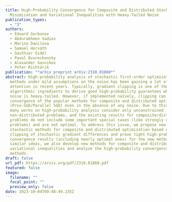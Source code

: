 ```yaml
---
title: High-Probability Convergence for Composite and Distributed Stochastic
  Minimization and Variational Inequalities with Heavy-Tailed Noise
publication_types:
  - "3"
authors:
  - Eduard Gorbunov
  - Abdurakhmon Sadiev
  - Marina Danilova
  - Samuel Horváth
  - Gauthier Gidel
  - Pavel Dvurechensky
  - Alexander Gasnikov
  - Peter Richtárik
publication: "*arXiv preprint arXiv:2310.01860*"
abstract: High-probability analysis of stochastic first-order optimization
  methods under mild assumptions on the noise has been gaining a lot of
  attention in recent years. Typically, gradient clipping is one of the key
  algorithmic ingredients to derive good high-probability guarantees when the
  noise is heavy-tailed. However, if implemented naïvely, clipping can spoil the
  convergence of the popular methods for composite and distributed optimization
  (Prox-SGD/Parallel SGD) even in the absence of any noise. Due to this reason,
  many works on high-probability analysis consider only unconstrained
  non-distributed problems, and the existing results for composite/distributed
  problems do not include some important special cases (like strongly convex
  problems) and are not optimal. To address this issue, we propose new
  stochastic methods for composite and distributed optimization based on the
  clipping of stochastic gradient differences and prove tight high-probability
  convergence results (including nearly optimal ones) for the new methods. Using
  similar ideas, we also develop new methods for composite and distributed
  variational inequalities and analyze the high-probability convergence of these
  methods.
draft: false
url_pdf: https://arxiv.org/pdf/2310.01860.pdf
featured: false
image:
  filename: ""
  focal_point: ""
  preview_only: false
date: 2023-10-04T09:48:49.235Z
---
```

